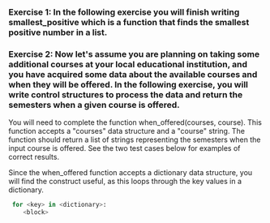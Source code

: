 ### Exercise 1: In the following exercise you will finish writing smallest_positive which is a function that finds the smallest positive number in a list.

### Exercise 2: Now let's assume you are planning on taking some additional courses at your local educational institution, and you have acquired some data about the available courses and when they will be offered. In the following exercise, you will write control structures to process the data and return the semesters when a given course is offered.

You will need to complete the function when_offered(courses, course). This function accepts a "courses" data structure and a "course" string. The function should return a list of strings representing the semesters when the input course is offered. See the two test cases below for examples of correct results.

Since the when_offered function accepts a dictionary data structure, you will find the construct useful, as this loops through the key values in a dictionary.

```python
 for <key> in <dictionary>:
    <block>
```
